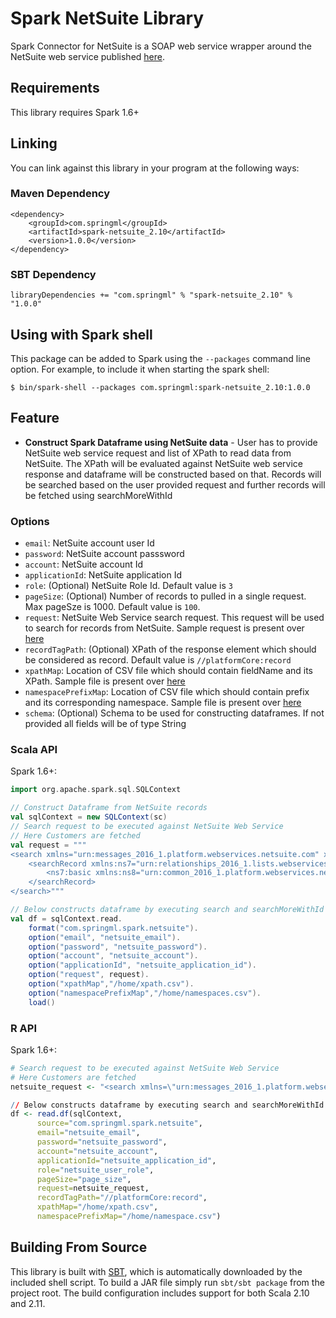 # Spark NetSuite Library

Spark Connector for NetSuite is a SOAP web service wrapper around the NetSuite web service published [here](https://webservices.netsuite.com/wsdl/v2016_1_0/netsuite.wsdl).  

## Requirements

This library requires Spark 1.6+

## Linking
You can link against this library in your program at the following ways:

### Maven Dependency
```
<dependency>
    <groupId>com.springml</groupId>
    <artifactId>spark-netsuite_2.10</artifactId>
    <version>1.0.0</version>
</dependency>
```

### SBT Dependency
```
libraryDependencies += "com.springml" % "spark-netsuite_2.10" % "1.0.0"
```

## Using with Spark shell
This package can be added to Spark using the `--packages` command line option.  For example, to include it when starting the spark shell:

```
$ bin/spark-shell --packages com.springml:spark-netsuite_2.10:1.0.0
```

## Feature
* **Construct Spark Dataframe using NetSuite data** - User has to provide NetSuite web service request and list of XPath to read data from NetSuite. The XPath will be evaluated against NetSuite web service response and dataframe will be constructed based on that. Records will be searched based on the user provided request and further records will be fetched using searchMoreWithId

### Options
* `email`: NetSuite account user Id
* `password`: NetSuite account passsword
* `account`: NetSuite account Id
* `applicationId`: NetSuite application Id
* `role`: (Optional) NetSuite Role Id. Default value is `3`
* `pageSize`: (Optional) Number of records to pulled in a single request. Max pageSze is 1000. Default value is `100`.
* `request`: NetSuite Web Service search request. This request will be used to search for records from NetSuite. Sample request is present over [here](https://raw.githubusercontent.com/springml/spark-netsuite/master/src/test/resources/Search_Customers_Sample_Request.xml)
* `recordTagPath`: (Optional) XPath of the response element which should be considered as record. Default value is `//platformCore:record`
* `xpathMap`: Location of CSV file which should contain fieldName and its XPath. Sample file is present over [here](https://raw.githubusercontent.com/springml/spark-netsuite/master/src/test/resources/xpath.csv)
* `namespacePrefixMap`: Location of CSV file which should contain prefix and its corresponding namespace. Sample file is present over [here](https://raw.githubusercontent.com/springml/spark-netsuite/master/src/test/resources/namespaces.csv)
* `schema`: (Optional) Schema to be used for constructing dataframes. If not provided all fields will be of type String

### Scala API
Spark 1.6+:
```scala
import org.apache.spark.sql.SQLContext

// Construct Dataframe from NetSuite records
val sqlContext = new SQLContext(sc)
// Search request to be executed against NetSuite Web Service
// Here Customers are fetched
val request = """
<search xmlns="urn:messages_2016_1.platform.webservices.netsuite.com" xmlns:xsi="http://www.w3.org/2001/XMLSchema-instance">
    <searchRecord xmlns:ns7="urn:relationships_2016_1.lists.webservices.netsuite.com" xsi:type="ns7:CustomerSearch">
        <ns7:basic xmlns:ns8="urn:common_2016_1.platform.webservices.netsuite.com" xsi:type="ns8:CustomerSearchBasic"></ns7:basic>
    </searchRecord>
</search>"""

// Below constructs dataframe by executing search and searchMoreWithId operations 
val df = sqlContext.read.
    format("com.springml.spark.netsuite").
    option("email", "netsuite_email").
    option("password", "netsuite_password").
    option("account", "netsuite_account").
    option("applicationId", "netsuite_application_id").
    option("request", request).
    option("xpathMap","/home/xpath.csv").
    option("namespacePrefixMap","/home/namespaces.csv").
    load() 

```


### R API
Spark 1.6+:
```r
# Search request to be executed against NetSuite Web Service
# Here Customers are fetched
netsuite_request <- "<search xmlns=\"urn:messages_2016_1.platform.webservices.netsuite.com\" xmlns:xsi=\"http://www.w3.org/2001/XMLSchema-instance\"><searchRecord xmlns:ns7=\"urn:relationships_2016_1.lists.webservices.netsuite.com\" xsi:type=\"ns7:CustomerSearch\"><ns7:basic xmlns:ns8=\"urn:common_2016_1.platform.webservices.netsuite.com\" xsi:type=\"ns8:CustomerSearchBasic\"></ns7:basic></searchRecord></search>"

// Below constructs dataframe by executing search and searchMoreWithId operations 
df <- read.df(sqlContext, 
      source="com.springml.spark.netsuite", 
      email="netsuite_email", 
      password="netsuite_password", 
      account="netsuite_account",
      applicationId="netsuite_application_id", 
      role="netsuite_user_role",
      pageSize="page_size",
      request=netsuite_request,
      recordTagPath="//platformCore:record",
      xpathMap="/home/xpath.csv",
      namespacePrefixMap="/home/namespace.csv")

```


## Building From Source
This library is built with [SBT](http://www.scala-sbt.org/0.13/docs/Command-Line-Reference.html), which is automatically downloaded by the included shell script. To build a JAR file simply run `sbt/sbt package` from the project root. The build configuration includes support for both Scala 2.10 and 2.11.
